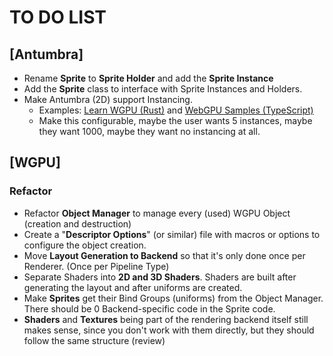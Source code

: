 # TO DO LIST

## \[Antumbra\]

- Rename **Sprite** to **Sprite Holder** and add the **Sprite Instance**
- Add the **Sprite** class to interface with Sprite Instances and Holders.
- Make Antumbra (2D) support Instancing.
    - Examples: [Learn WGPU (Rust)](https://sotrh.github.io/learn-wgpu/beginner/tutorial7-instancing) and [WebGPU Samples (TypeScript)](https://webgpu.github.io/webgpu-samples/?sample=instancedCube)
    - Make this configurable, maybe the user wants 5 instances, maybe they want 1000, maybe they want no instancing at all.

## \[WGPU\]

### Refactor

- Refactor **Object Manager** to manage every (used) WGPU Object (creation and destruction)
- Create a "**Descriptor Options**" (or similar) file with macros or options to configure the object creation.
- Move **Layout Generation to Backend** so that it's only done once per Renderer. (Once per Pipeline Type)
- Separate Shaders into **2D and 3D Shaders**. Shaders are built after generating the layout and after uniforms are created.
- Make **Sprites** get their Bind Groups (uniforms) from the Object Manager. There should be 0 Backend-specific code in the Sprite code.
- **Shaders** and **Textures** being part of the rendering backend itself still makes sense, since you don't work with them directly, but they should follow the same structure (review)